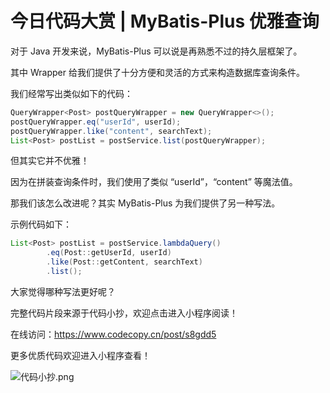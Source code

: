 # 今日代码大赏 | MyBatis-Plus 优雅查询

对于 Java 开发来说，MyBatis-Plus 可以说是再熟悉不过的持久层框架了。

其中 Wrapper 给我们提供了十分方便和灵活的方式来构造数据库查询条件。

我们经常写出类似如下的代码：

```java
QueryWrapper<Post> postQueryWrapper = new QueryWrapper<>();
postQueryWrapper.eq("userId", userId);
postQueryWrapper.like("content", searchText);
List<Post> postList = postService.list(postQueryWrapper);
```

但其实它并不优雅！

因为在拼装查询条件时，我们使用了类似 “userId”，“content” 等魔法值。

那我们该怎么改进呢？其实 MyBatis-Plus 为我们提供了另一种写法。

示例代码如下：

```java
List<Post> postList = postService.lambdaQuery()
        .eq(Post::getUserId, userId)
        .like(Post::getContent, searchText)
        .list();
```

大家觉得哪种写法更好呢？

完整代码片段来源于代码小抄，欢迎点击进入小程序阅读！

在线访问：https://www.codecopy.cn/post/s8gdd5

更多优质代码欢迎进入小程序查看！

![代码小抄.png](..%2Fimgs%2F%E4%BB%A3%E7%A0%81%E5%B0%8F%E6%8A%84.png)



